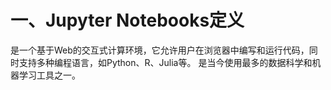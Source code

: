 # 一、Jupyter Notebooks定义
是一个基于Web的交互式计算环境，它允许用户在浏览器中编写和运行代码，同时支持多种编程语言，如Python、R、Julia等。
是当今使用最多的数据科学和机器学习工具之一。

